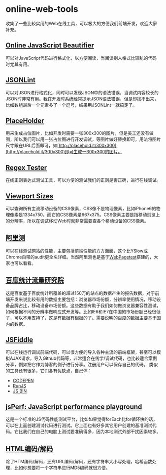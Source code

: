 # online-web-tools
收集了一些比较实用的Web在线工具，可以极大的方便我们前端开发，欢迎大家补充。

## [Online JavaScript Beautifier](http://jsbeautifier.org/)
可以对JavaScript代码进行格式化，以方便阅读，当阅读别人格式比较乱的代码时尤其有用。

## [JSONLint](http://jsonlint.com/)
可以对JSON进行格式化，同时可以发现JSON中的语法错误，当调试内容较长的JSON时非常有用。我在开发时系统经常提示JSON语法错误，但是却找不出来，比如数组最后一个元素多了一个逗号，结果用JSONLint一就搞定了。

## [PlaceHolder](http://placehold.it/)
用来生成占位图片，比如开发时需要一张300x300的图片，但是美工还没有做图，所以我们可以用一张占位图进行开发调试，等图片做好替换即可，用法将图片尺寸跟在URL后面即可，如[http://placehold.it/300x300](http://placehold.it/300x300)即可生成一300x300的图片。

## [Regex Tester](http://regexpal.com/)
在线正则表达式测试工具，可以方便的测试我们的正则是否正确，进行在线调试。

## [Viewport Sizes](http://viewportsizes.com/)
可以查询所有主流移动设备的CSS像素，CSS像不是物理像素，比如iPhone6的物理像素是1334x750，而它的CSS像素是667x375。CSS像素主要是指移动浏览上的分辨率，所以在调试移动Web时就非常需要查各个移动设备的CSS像素。

## [阿里测](http://alibench.com/)
可以在线测试网站的性能，主要包括前端性能的方方面面，这个比YSlow或Chrome自带的audit更全名详细。当然阿里测也是基于[WebPagetest](http://www.webpagetest.org/)搭建的，大家也可以看看。

## [百度统计流量研究院](http://tongji.baidu.com/data/)
这是百度基于百度统计所覆盖的超过150万的站点的数据产生的报告数据，对于前端开发来说比较有用的数据主要包括：浏览器市场份额，分辨率使用情况，移动设备品牌占比，移动设备市场份额。这些数据有助于我们如何做浏览器兼容性测试，如何根据不同的分辨率做响应式开发等。比如IE6和IE7在中国的市场份额已经很低了，可以不用支持了，这是有数据有根据的了。需要说明的百度的数据主要基于国内的数据。

## [JSFiddle](http://jsfiddle.net/)
可以在线运行调试前端代码，可以很方便的导入各种主流的前端框架，甚至可以模拟AJAX请求，导入Github代码等，非常适合在线学/调试代码，也比较适合案例分享，例如把它作为博客的例子进行分享。注册用户可以保存自己的代码。
类似的工具还有很多，它们各有优缺点，自己体：
* [CODEPEN](http://codepen.io/)
* [RunJS](http://runjs.cn/code)
* [JS BIN](http://jsbin.com/)

## [jsPerf: JavaScript performance playground](http://jsperf.com/)
这是一个标准的JS代码性能测试平台，比如如果觉得forEach比for循环快的话，可以在上面创建测试代码进行测试。它上面也有好多其它用户创建的基准测试代码。它比我们在自己的电脑上测试要准确得多，因为本地测试外部干扰因素较多。

## [HTML编码/解码](http://www.convertstring.com/zh_CN/EncodeDecode/HtmlEncode)
除了HTM编码/解码，还有URL编码/解码，还有字符串大小写处理，哈希函数处理，比如你想要将一个字符串进行MD5编码就很方便。
